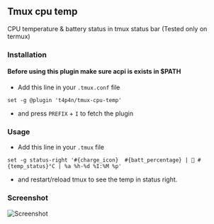 ## Tmux cpu temp 
CPU temperature & battery status in tmux status bar
(Tested only on termux)

### Installation

#### Before using this plugin make sure acpi is exists in $PATH

- Add this line in your `.tmux.conf` file
```
set -g @plugin 't4p4n/tmux-cpu-temp'
```
- and press `PREFIX` + `I` to fetch the plugin

### Usage

- Add this line in your `.tmux` file

```
set -g status-right '#{charge_icon}  #{batt_percentage} |  #{temp_status}°C | %a %h-%d %I:%M %p'
```

- and restart/reload tmux to see the temp in status right.

### Screenshot
![Screenshot](https://user-images.githubusercontent.com/32695903/117459732-5b1d3600-af69-11eb-87c0-641765e9d53b.png)

